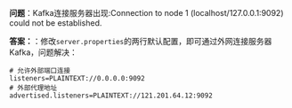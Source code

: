 **问题**：Kafka连接服务器出现:Connection to node 1 (localhost/127.0.0.1:9092) could not be established.

**答案：**：修改`server.properties`的两行默认配置，即可通过外网连接服务器Kafka，问题解决：

```
# 允许外部端口连接                                            
listeners=PLAINTEXT://0.0.0.0:9092  
# 外部代理地址                                                
advertised.listeners=PLAINTEXT://121.201.64.12:9092
```